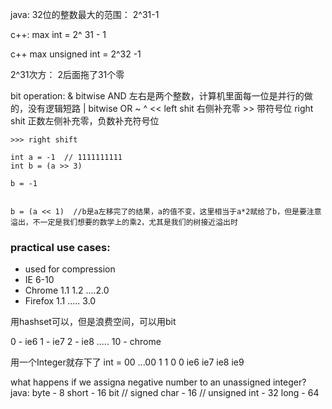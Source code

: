 
java: 32位的整数最大的范围：   2^31-1 



c++: max int = 2^ 31 - 1

c++ max unsigned int = 2^32 -1


2^31次方： 2后面拖了31个零

 bit operation:
    & bitwise AND  左右是两个整数，计算机里面每一位是并行的做的，没有逻辑短路
    | bitwise OR
    ~ 
    ^
    <<  left shit 右侧补充零 
    >>  带符号位 right shit 正数左侧补充零，负数补充符号位

    >>> right shift

    int a = -1  // 1111111111
    int b = (a >> 3)

    b = -1  


    b = (a << 1)  //b是a左移完了的结果，a的值不变，这里相当于a*2赋给了b，但是要注意溢出，不一定是我们想要的数学上的乘2，尤其是我们的树接近溢出时



### practical use cases:
- used for compression
- IE 6-10
- Chrome 1.1 1.2 ....2.0
- Firefox  1.1 ..... 3.0

用hashset可以，但是浪费空间，可以用bit

0 - ie6
1 - ie7
2 - ie8
.....
10 - chrome

用一个Integer就存下了
int = 00 ...00 1   1    0          0 
              ie6  ie7   ie8       ie9


what happens if we assigna  negative number to an unassigned integer?
java:
byte - 8
short - 16 bit // signed
char - 16  // unsigned
int - 32
long - 64

